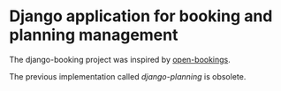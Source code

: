 # Django application for booking and planning management #

The django-booking project was inspired by [open-bookings](http://www.openbookings.org/).

The previous implementation called _django-planning_ is obsolete.

